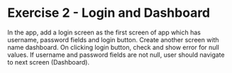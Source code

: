 # Exercise 2 - Login and Dashboard

In the app, add a login screen as the first screen of app which has username, password fields and login button. Create another screen with name dashboard. On clicking login button, check and show error for null values. If username and password fields are not null, user should navigate to next screen (Dashboard).
